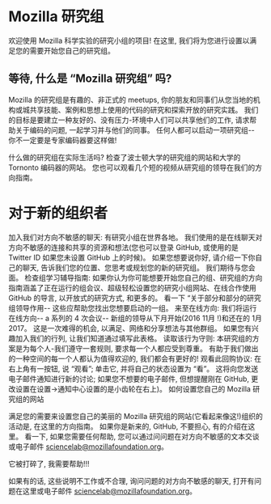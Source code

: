 # Mozilla 研究组

欢迎使用 Mozilla 科学实验的研究小组的项目! 在这里, 我们将为您进行设置以满足您的需要开始您自己的研究组。

## 等待, 什么是 “Mozilla 研究组” 吗?

Mozilla 的研究组是有趣的、非正式的 meetups, 你的朋友和同事们从您当地的机构或城共享技能、案例和思想上使用的代码的研究和探索开放的研究实践。 我们的目标是要建立一种友好的、没有压力-环境中人们可以共享他们的工作, 请求帮助关于编码的问题, 一起学习并与他们的同事。 任何人都可以启动一项研究组-- 你不一定要是专家编码器要这样做!

什么做的研究组在实际生活吗? 检查了波士顿大学的研究组的网站和大学的 Tornonto 编码器的网站。 您也可以观看几个短的视频从研究组的领导在我们的方向指南。

# 对于新的组织者

 加入我们对方向不敏感的聊天: 有研究小组在世界各地。 我们使用的是在线聊天对方向不敏感的连接和共享的资源和想法(您也可以登录 GitHub, 或使用的是 Twitter ID 如果您未设置 GitHub 上的时候)。 如果您想要说你好, 请介绍一下你自己的聊天, 告诉我们您的位置、您思考或规划您的新的研究组。 我们期待与您会面。
检查组学习辅导指南: 如果你认为你可能想要开始您自己的组、研究组的方向指南涵盖了正在运行的组会议、超级轻松设置您的研究小组网站、在线合作使用 GitHub 的导言, 以开放式的研究方式, 和更多的。 看一下 “关于部分和部分的研究组领导作用-- 这些应帮助您找出您想要启动的一组。
来至在线方向: 我们将运行在线方向-- a 系列的 4 次会议-- 新组的领导从下月开始(2016 11月 !)和还在的 1月 2017。 这是一次难得的机会, 以满足、网络和分享想法与其他群组。 如果您有兴趣加入我们的行列, 让我们知道通过填写此表格。
读取该行为守则: 本研究组的方案是为每个人-我们遵守一套规则, 要求每一个人都应受到尊重。 有助于我们做出的一种空间的每一个人都认为值得欢迎的, 我们都会有更好的!
观看此回购协议: 在右上角有一按钮, 说 “观看”; 单击它, 并将自己的状态设置为 “看”。 这将向您发送电子邮件通知进行新的讨论; 如果您不想要的电子邮件, 但想提醒刚在 GitHub, 更改设置在设置->通知中心设置的是小齿轮在右上)。
如何设置您自己的 Mozilla 研究组的网站

满足您的需要来设置您自己的美丽的 Mozilla 研究组的网站(它看起来像这!)组织的活动是, 在这里的方向指南。 如果你是新来的, GitHub, 不要担心, 有的介绍在这里。 看一下, 如果您需要任何帮助, 您可以通过问问题在对方向不敏感的文本交谈或电子邮件 sciencelab@mozillafoundation.org。

它被打碎了, 我需要帮助!!!

如果有的话, 这些说明不工作或不合理, 询问问题的对方向不敏感的聊天, 打开有问题在这里或电子邮件 sciencelab@mozillafoundation.org。
